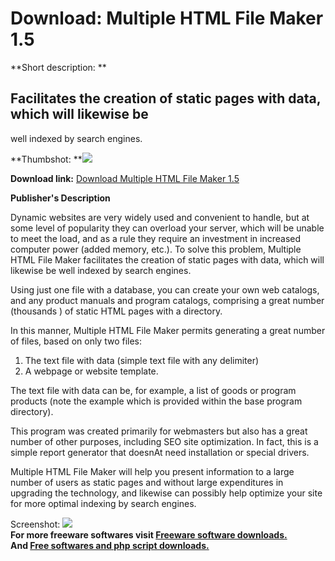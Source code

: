 # Download: Multiple HTML File Maker 1.5

**Short description: **

## Facilitates the creation of static pages with data, which will likewise be
well indexed by search engines.

  
**Thumbshot: **![](http://www.freewarefiles.com/screenshot/mulhtmlfm15_md.gif)   
  
**Download link:** [Download Multiple HTML File Maker 1.5](http://freesoftwares.boysofts.com/Multiple-HTML-File-Maker_program_35949.html)  
  

**Publisher's Description**  
  

Dynamic websites are very widely used and convenient to handle, but at some
level of popularity they can overload your server, which will be unable to
meet the load, and as a rule they require an investment in increased computer
power (added memory, etc.). To solve this problem, Multiple HTML File Maker
facilitates the creation of static pages with data, which will likewise be
well indexed by search engines.

Using just one file with a database, you can create your own web catalogs, and
any product manuals and program catalogs, comprising a great number (thousands
) of static HTML pages with a directory.

In this manner, Multiple HTML File Maker permits generating a great number of
files, based on only two files:

  1. The text file with data (simple text file with any delimiter) 
  2. A webpage or website template. 

The text file with data can be, for example, a list of goods or program
products (note the example which is provided within the base program
directory).

This program was created primarily for webmasters but also has a great number
of other purposes, including SEO site optimization. In fact, this is a simple
report generator that doesnAt need installation or special drivers.

Multiple HTML File Maker will help you present information to a large number
of users as static pages and without large expenditures in upgrading the
technology, and likewise can possibly help optimize your site for more optimal
indexing by search engines.

  
  
Screenshot: ![](http://www.freewarefiles.com/screenshot/mulhtmlfm15.gif)  
**For more freeware softwares visit [Freeware software downloads.](http://freesoftwares.boysofts.com/)**   
**And [Free softwares and php script downloads.](http://www.boysofts.com/)**

